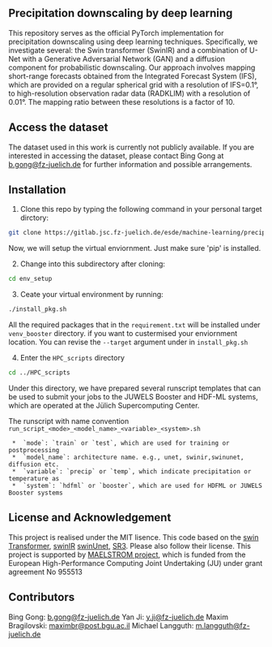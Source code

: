 ## Precipitation downscaling by deep learning

This repository serves as the official PyTorch implementation for precipitation downscaling using deep learning techniques. Specifically, we investigate several: the Swin transformer (SwinIR) and a combination of U-Net with a Generative Adversarial Network (GAN) and a diffusion component for probabilistic downscaling. Our approach involves mapping short-range forecasts obtained from the Integrated Forecast System (IFS), which are provided on a regular spherical grid with a resolution of IFS=0.1°, to high-resolution observation radar data (RADKLIM) with a resolution of 0.01°. The mapping ratio between these resolutions is a factor of 10.

## Access the dataset
The dataset used in this work is currently not publicly available. If you are interested in accessing the dataset, please contact Bing Gong at b.gong@fz-juelich.de for further information and possible arrangements.

## Installation 

1. Clone this repo by typing the following command in your personal target dirctory:

```bash 
git clone https://gitlab.jsc.fz-juelich.de/esde/machine-learning/precipitation_downscaling.git
```

Now, we will setup the virtual enviornment. Just make sure 'pip' is installed. 

2. Change into this subdirectory after cloning:

```bash 
cd env_setup
```

3. Ceate your virtual environment by running:

```bash 
./install_pkg.sh
```

All the required packages that in the `requirement.txt`  will be installed under `venv_booster`  directory. if you want to custermised your enviornment location. You can revise the `--target`  argument under in `install_pkg.sh` 

4. Enter the `HPC_scripts` directory

```bash 
cd ../HPC_scripts
```

Under this directory, we have prepared several runscript templates that can be used to submit your jobs to the JUWELS Booster and HDF-ML systems, which are operated at the Jülich Supercomputing Center.

The runscript with name convention `run_script_<mode>_<model_name>_<variable>_<system>.sh`

     *  `mode`: `train` or `test`, which are used for training or postprocessing
     *  `model_name`: architecture name. e.g., unet, swinir,swinunet, diffusion etc.
     *  `variable`: `precip` or `temp`, which indicate precipitation or temperature as 
     *  `system`: `hdfml` or `booster`, which are used for HDFML or JUWELS Booster systems 


## License and Acknowledgement

This project is realised under the MIT lisence.  This code based on the [swin Transformer](https://github.com/microsoft/Swin-Transformer), [swinIR](https://github.com/JingyunLiang/SwinIR) [swinUnet](https://github.com/HuCaoFighting/Swin-Unet), [SR3](https://iterative-refinement.github.io/). Please also follow their license. 
This project is supported by [MAELSTROM project](https://www.maelstrom-eurohpc.eu/), which is funded from the European High-Performance Computing Joint Undertaking (JU) under grant agreement No 955513

## Contributors

Bing Gong: b.gong@fz-juelich.de
Yan Ji: y.ji@fz-juelich.de
Maxim Bragilovski: maximbr@post.bgu.ac.il
Michael Langguth: m.langguth@fz-juelich.de